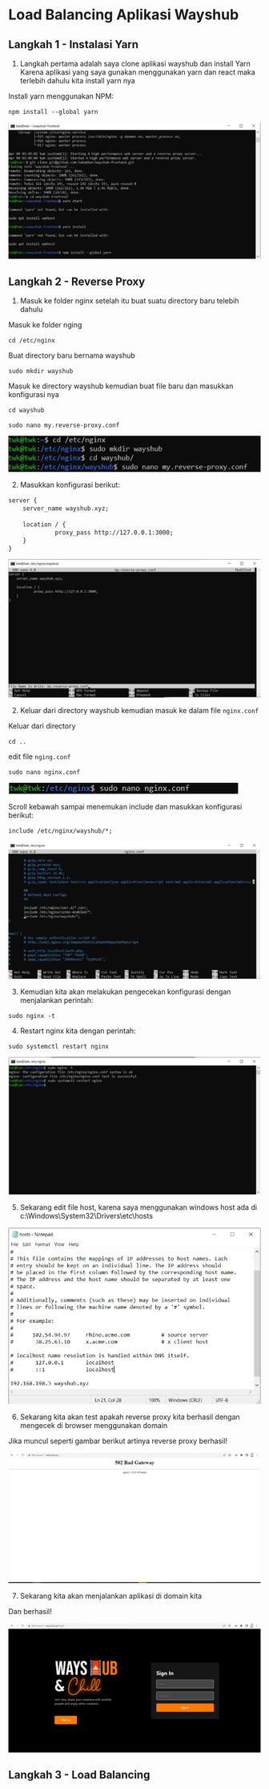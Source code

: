 # Load Balancing Aplikasi Wayshub 

## Langkah 1 - Instalasi Yarn

1. Langkah pertama adalah saya clone aplikasi wayshub dan install Yarn Karena aplikasi yang saya gunakan menggunakan yarn dan react maka terlebih dahulu kita 
install yarn nya 

Install yarn menggunakan NPM:

```
npm install --global yarn
```

![Img 1](assets/1.jpg)


## Langkah 2 - Reverse Proxy

1. Masuk ke folder nginx setelah itu buat suatu directory baru telebih dahulu

Masuk ke folder nging

```
cd /etc/nginx
```

Buat directory baru bernama wayshub

```
sudo mkdir wayshub
```

Masuk ke directory wayshub kemudian buat file baru dan masukkan konfigurasi nya

```
cd wayshub
```

```
sudo nano my.reverse-proxy.conf
```

![Img 5](assets/5.jpg)

2. Masukkan konfigurasi berikut:

```
server { 
    server_name wayshub.xyz; 
  
    location / { 
             proxy_pass http://127.0.0.1:3000;
    }
}
```

![Img 4](assets/4.jpg)


2. Keluar dari directory wayshub kemudian masuk ke dalam file `nginx.conf`

Keluar dari directory

```
cd ..
```

edit file `nging.conf`

```
sudo nano nginx.conf
```

![Img 6](assets/6.jpg)

Scroll kebawah sampai menemukan include dan masukkan konfigurasi berikut:

```
include /etc/nginx/wayshub/*;
```

![Img 21](assets/21.jpg)

3. Kemudian kita akan melakukan pengecekan konfigurasi dengan menjalankan perintah:

```
sudo nginx -t
```

4. Restart nginx kita dengan perintah:

```
sudo systemctl restart nginx
```

![Img 22](assets/22.jpg)

5. Sekarang edit file host, karena saya menggunakan windows host ada di c:\Windows\System32\Drivers\etc\hosts

![Img 7](assets/7.jpg)

6. Sekarang kita akan test apakah reverse proxy kita berhasil dengan mengecek di browser menggunakan domain

Jika muncul seperti gambar berikut artinya reverse proxy berhasil!

![Img 8](assets/8.jpg)

7. Sekarang kita akan menjalankan aplikasi di domain kita

Dan berhasil!

![Img 12](assets/12.jpg)

## Langkah 3 - Load Balancing
